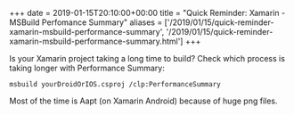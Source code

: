 +++ 
date = 2019-01-15T20:10:00+00:00
title = "Quick Reminder: Xamarin - MSBuild Perfomance Summary"
aliases = ['/2019/01/15/quick-reminder-xamarin-msbuild-performance-summary', '/2019/01/15/quick-reminder-xamarin-msbuild-performance-summary.html']
+++

Is your Xamarin project taking a long time to build? Check which process is taking longer with Performance Summary:

`msbuild yourDroidOrIOS.csproj /clp:PerformanceSummary`

Most of the time is Aapt (on Xamarin Android) because of huge png files.